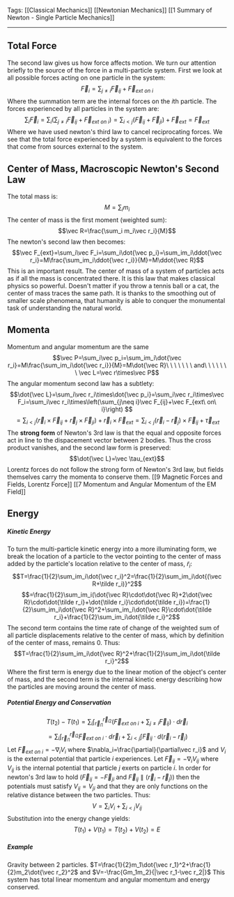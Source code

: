 Tags: [[Classical Mechanics]] [[Newtonian Mechanics]] [[1 Summary of Newton - Single Particle Mechanics]]
___
## Total Force
The second law gives us how force affects motion. We turn our attention briefly to the source of the force in a multi-particle system. First we look at all possible forces acting on one particle in the system:
$$\vec F_i=\sum_{j\neq i}\vec F_{ij}+\vec F_{ext\ on\ i}$$
Where the summation term are the internal forces on the $i$th particle. The forces experienced by all particles in the system are: 
$$\sum_i\vec F_i=\sum_i\left(\sum_{j\neq i}\vec F_{ij}+\vec F_{ext\ on\ i}\right)=\sum_{i<j}(\vec F_{ij}+\vec F_{ji})+\vec F_{ext}=\vec F_{ext}$$
Where we have used newton's third law to cancel reciprocating forces. We see that the total force experienced by a system is equivalent to the forces that come from sources external to the system. 
## Center of Mass, Macroscopic Newton's Second Law
The total mass is:
$$M=\sum_i m_i$$
The center of mass is the first moment (weighted sum): 
$$\vec R=\frac{\sum_i m_i\vec r_i}{M}$$
The newton's second law then becomes: 
$$\vec F_{ext}=\sum_i\vec F_i=\sum_i\dot{\vec p_i}=\sum_im_i\ddot{\vec r_i}=M\frac{\sum_im_i\ddot{\vec r_i}}{M}=M\ddot{\vec R}$$
This is an important result. The center of mass of a system of particles acts as if all the mass is concentrated there. It is this law that makes classical physics so powerful. Doesn't matter if you throw a tennis ball or a cat, the center of mass traces the same path. It is thanks to the smoothing out of smaller scale phenomena, that humanity is able to conquer the monumental task of understanding the natural world. 
## Momenta
Momentum and angular momentum are the same
$$\vec P=\sum_i\vec p_i=\sum_im_i\dot{\vec r_i}=M\frac{\sum_im_i\dot{\vec r_i}}{M}=M\dot{\vec R}\ \ \ \ \ \ \ and\ \ \ \ \ \ \ \vec L=\vec r\times\vec P$$
The angular momentum second law has a subtlety:
$$\dot{\vec L}=\sum_i\vec r_i\times\dot{\vec p_i}=\sum_i\vec r_i\times\vec F_i=\sum_i\vec r_i\times\left(\sum_{j\neq i}\vec F_{ij}+\vec F_{ext\ on\ i}\right)
$$
$$=\sum_{i<j}(\vec r_i\times\vec F_{ij}+\vec r_j\times\vec F_{ji})+\vec r_i\times\vec F_{ext}=\sum_{i<j}(\vec r_i-\vec r_j)\times\vec F_{ij}+\vec\tau_{ext}$$
The **strong form** of Newton's 3rd law is that the equal and opposite forces act in line to the dispacement vector between 2 bodies. Thus the cross product vanishes, and the second law form is preserved: 
$$\dot{\vec L}=\vec \tau_{ext}$$
Lorentz forces do not follow the strong form of Newton's 3rd law, but fields themselves carry the momenta to conserve them. [[9 Magnetic Forces and Fields, Lorentz Force]] [[7 Momentum and Angular Momentum of the EM Field]]
## Energy
##### Kinetic Energy
To turn the multi-particle kinetic energy into a more illuminating form, we break the location of a particle to the vector pointing to the center of mass added by the particle's location relative to the center of mass, $\tilde r_i$:
$$T=\frac{1}{2}\sum_im_i\dot{\vec r_i}^2=\frac{1}{2}\sum_im_i\dot{(\vec R+\tilde r_i)}^2$$
$$=\frac{1}{2}\sum_im_i(\dot{\vec R}\cdot\dot{\vec R}+2\dot{\vec R}\cdot\dot{\tilde r_i}+\dot{\tilde r_i}\cdot\dot{\tilde r_i})=\frac{1}{2}\sum_im_i\dot{\vec R}^2+\sum_im_i\dot{\vec R}\cdot\dot{\tilde r_i}+\frac{1}{2}\sum_im_i\dot{\tilde r_i}^2$$
The second term contains the time rate of change of the weighted sum of all particle displacements relative to the center of mass, which by definition of the center of mass, remains 0. Thus: 
$$T=\frac{1}{2}\sum_im_i\dot{\vec R}^2+\frac{1}{2}\sum_im_i\dot{\tilde r_i}^2$$
Where the first term is energy due to the linear motion of the object's center of mass, and the second term is the internal kinetic energy describing how the particles are moving around the center of mass. 
##### Potential Energy and Conservation
$$T(t_2)-T(t_1)=\sum_i\int_{\vec r_{i1}}^{\vec r_{i2}}\left(\vec F_{ext\ on\ i}+\sum_{j\neq i}\vec F_{ij}\right)\cdot d\vec r_i$$
$$=\sum_i\int_{\vec r_{i1}}^{\vec r_{i2}}\vec F_{ext\ on\ i}\cdot d\vec r_i+\sum_{i<j}\int\vec F_{ij}\cdot d(\vec r_i-\vec r_j)$$
Let $\vec F_{ext\ on\ i}=-\nabla_i V_i$ where $\nabla_i=\frac{\partial}{\partial\vec r_i}$ and $V_i$ is the external potential that particle $i$ experiences. Let $\vec F_{ij}=-\nabla_i V_{ij}$ where $V_{ij}$ is the internal potential that particle $j$ exerts on particle $i$. In order for newton's 3rd law to hold ($\vec F_{ij}=-\vec F_{ji}$ and $\vec F_{ij}\parallel (\vec r_i-\vec r_j)$) then the potentials must satisfy $V_{ij}=V_{ji}$ and that they are only functions on the relative distance between the two particles. Thus: 
$$V=\sum_iV_i+\sum_{i<j}V_{ij}$$
Substitution into the energy change yields:
$$T(t_1)+V(t_1)=T(t_2)+V(t_2)=E$$
##### Example
Gravity between 2 particles. $T=\frac{1}{2}m_1\dot{\vec r_1}^2+\frac{1}{2}m_2\dot{\vec r_2}^2$ and $V=-\frac{Gm_1m_2}{|\vec r_1-\vec r_2|}$
This system has total linear momentum and angular momentum and energy conserved. 